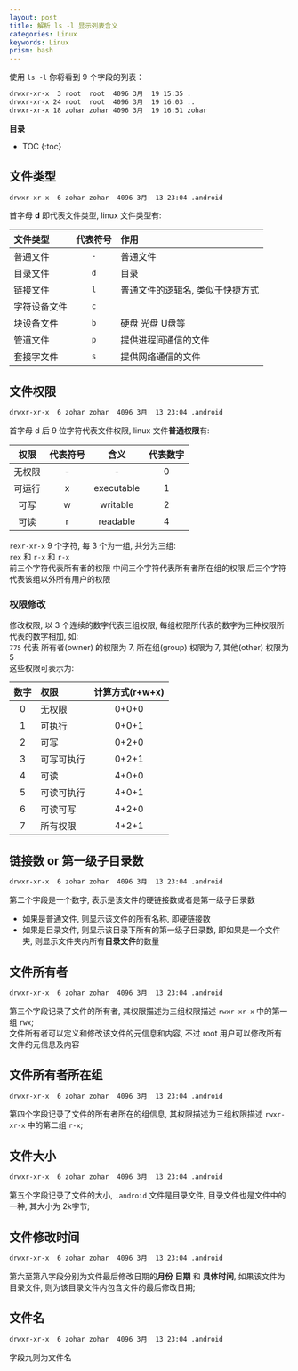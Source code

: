 ```yaml
---
layout: post
title: 解析 ls -l 显示列表含义
categories: Linux
keywords: Linux
prism: bash
---
```


使用 `ls -l` 你将看到 9 个字段的列表：

```bash
drwxr-xr-x  3 root  root  4096 3月  19 15:35 .
drwxr-xr-x 24 root  root  4096 3月  19 16:03 ..
drwxr-xr-x 18 zohar zohar 4096 3月  19 16:51 zohar
```

**目录**

* TOC
{:toc}

## 文件类型

```bash
drwxr-xr-x  6 zohar zohar  4096 3月  13 23:04 .android
```

首字母 **d** 即代表文件类型, linux 文件类型有:

文件类型 | 代表符号 | 作用
:--- | :--: | :---
普通文件 | `-` | 普通文件
目录文件 | `d` | 目录
链接文件 | `l` | 普通文件的逻辑名, 类似于快捷方式
字符设备文件 | `c` | 
块设备文件 | `b` | 硬盘 光盘 U盘等
管道文件 | `p` | 提供进程间通信的文件
套接字文件 | `s` | 提供网络通信的文件

## 文件权限

```bash
drwxr-xr-x  6 zohar zohar  4096 3月  13 23:04 .android
```

首字母 d 后 9 位字符代表文件权限, linux 文件**普通权限**有:

权限 | 代表符号 | 含义 | 代表数字
:--: | :--: | :---: | :--:
无权限 | - | - | 0
可运行 | x | executable | 1
可写 | w | writable | 2
可读 | r | readable | 4

`rexr-xr-x` 9 个字符, 每 3 个为一组, 共分为三组:  
`rex` 和 `r-x` 和 `r-x`  
前三个字符代表所有者的权限
中间三个字符代表所有者所在组的权限
后三个字符代表该组以外所有用户的权限

### 权限修改

修改权限, 以 3 个连续的数字代表三组权限, 每组权限所代表的数字为三种权限所代表的数字相加, 如:  
`775` 代表 所有者(owner) 的权限为 7, 所在组(group) 权限为 7, 其他(other) 权限为5  
这些权限可表示为:  

数字 | 权限 | 计算方式(r+w+x)
:--: | :--- | :---:
0 | 无权限 | 0+0+0
1 | 可执行 | 0+0+1
2 | 可写 | 0+2+0
3 | 可写可执行 | 0+2+1
4 | 可读 | 4+0+0
5 | 可读可执行 | 4+0+1
6 | 可读可写 | 4+2+0
7 | 所有权限 | 4+2+1

## 链接数 or 第一级子目录数

```bash
drwxr-xr-x  6 zohar zohar  4096 3月  13 23:04 .android
```

第二个字段是一个数字, 表示是该文件的硬链接数或者是第一级子目录数

* 如果是普通文件, 则显示该文件的所有名称, 即硬链接数
* 如果是目录文件, 则显示该目录下所有的第一级子目录数, 即如果是一个文件夹, 则显示文件夹内所有**目录文件**的数量


## 文件所有者

```bash
drwxr-xr-x  6 zohar zohar  4096 3月  13 23:04 .android
```

第三个字段记录了文件的所有者, 其权限描述为三组权限描述 `rwxr-xr-x` 中的第一组 `rwx`;  
文件所有者可以定义和修改该文件的元信息和内容, 不过 root 用户可以修改所有文件的元信息及内容

## 文件所有者所在组

```bash
drwxr-xr-x  6 zohar zohar  4096 3月  13 23:04 .android
```

第四个字段记录了文件的所有者所在的组信息, 其权限描述为三组权限描述 `rwxr-xr-x` 中的第二组 `r-x`;  

## 文件大小

```bash
drwxr-xr-x  6 zohar zohar  4096 3月  13 23:04 .android
```

第五个字段记录了文件的大小, `.android` 文件是目录文件, 目录文件也是文件中的一种, 其大小为 2k字节;

## 文件修改时间

```bash
drwxr-xr-x  6 zohar zohar  4096 3月  13 23:04 .android
```

第六至第八字段分别为文件最后修改日期的**月份** **日期** 和 **具体时间**, 如果该文件为目录文件, 则为该目录文件内包含文件的最后修改日期;

## 文件名

```bash
drwxr-xr-x  6 zohar zohar  4096 3月  13 23:04 .android
```

字段九则为文件名